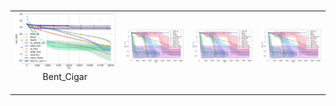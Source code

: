 <table>
​	<tr>
		<td>
			<div>
				<img src="classic_Bent_Cigar_log_cost_curve.png"/>
			</div>
			<div align="center">
				Bent_Cigar
			</div>
​		</td>
​		<td>
			<div>
				<img src="classic_Linear_Slope_log_cost_curve.png"/>
			</div>
​		</td>
​		<td>
			<div>
				<img src="classic_Linear_Slope_log_cost_curve.png"/>
			</div>
​		</td>
​		<td>
			<div>
				<img src="classic_Linear_Slope_log_cost_curve.png"/>
			</div>
​		</td>
​	</tr>
</table>
